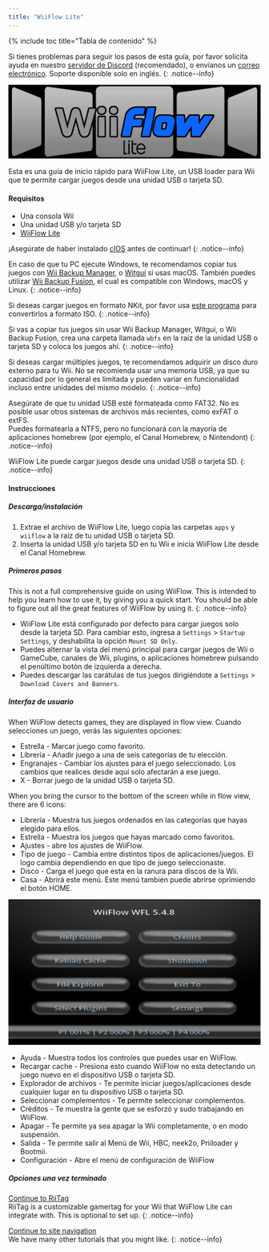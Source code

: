 ```yaml
---
title: "WiiFlow Lite"
---
```


{% include toc title="Tabla de contenido" %}

Si tienes problemas para seguir los pasos de esta guía, por favor solicita ayuda en nuestro [servidor de Discord](https://discord.gg/rc24) (recomendado), o envíanos un [correo electrónico](mailto:support@riiconnect24.net). Soporte disponible solo en inglés.
{: .notice--info}

![WiiFlow](/images/wiiflowlogo.png)

Esta es una guía de inicio rápido para WiiFlow Lite, un USB loader para Wii que te permite cargar juegos desde una unidad USB o tarjeta SD.

#### Requisitos

- Una consola Wii
- Una unidad USB y/o tarjeta SD
- [WiiFlow Lite](https://oscwii.org/library/app/wiiflow)

¡Asegúrate de haber instalado [cIOS](/cios) antes de continuar!
{: .notice--info}

En caso de que tu PC ejecute Windows, te recomendamos copiar tus juegos con [Wii Backup Manager](/wiibackupmanager), o [Witgui](https://desairem.com/wordpress/category/witgui-download/) si usas macOS. También puedes utilizar [Wii Backup Fusion](https://github.com/larsenv/Wii-Backup-Fusion), el cual es compatible con Windows, macOS y Linux.
{: .notice--info}

Si deseas cargar juegos en formato NKit, por favor usa [este programa](https://gbatemp.net/download/nkit.36157/) para convertirlos a formato ISO.
{: .notice--info}

Si vas a copiar tus juegos sin usar Wii Backup Manager, Witgui, o Wii Backup Fusion, crea una carpeta llamada `wbfs` en la raíz de la unidad USB o tarjeta SD y coloca los juegos ahí.
{: .notice--info}

Si deseas cargar múltiples juegos, te recomendamos adquirir un disco duro externo para tu Wii. No se recomienda usar una memoria USB, ya que su capacidad por lo general es limitada y pueden variar en funcionalidad incluso entre unidades del mismo modelo.
{: .notice--info}

Asegúrate de que tu unidad USB esté formateada como FAT32. No es posible usar otros sistemas de archivos más recientes, como exFAT o extFS. <br> Puedes formatearla a NTFS, pero no funcionará con la mayoría de aplicaciones homebrew (por ejemplo, el Canal Homebrew, o Nintendont)
{: .notice--info}

WiiFlow Lite puede cargar juegos desde una unidad USB o tarjeta SD.
{: .notice--info}

#### Instrucciones

##### Descarga/instalación

1. Extrae el archivo de WiiFlow Lite, luego copia las carpetas `apps` y `wiiflow` a la raíz de tu unidad USB o tarjeta SD.
2. Inserta la unidad USB y/o tarjeta SD en tu Wii e inicia WiiFlow Lite desde el Canal Homebrew.

##### Primeros pasos

This is not a full comprehensive guide on using WiiFlow. This is intended to help you learn how to use it, by giving you a quick start. You should be able to figure out all the great features of WiiFlow by using it.
{: .notice--info}

- WiiFlow Lite está configurado por defecto para cargar juegos solo desde la tarjeta SD. Para cambiar esto, ingresa a `Settings` > `Startup Settings`, y deshabilita la opción `Mount SD Only`.
- Puedes alternar la vista del menú principal para cargar juegos de Wii o GameCube, canales de Wii, plugins, o aplicaciones homebrew pulsando el penúltimo botón de izquierda a derecha.
- Puedes descargar las carátulas de tus juegos dirigiéndote a `Settings` > `Download Covers and Banners`.

##### Interfaz de usuario

When WiiFlow detects games, they are displayed in flow view. Cuando selecciones un juego, verás las siguientes opciones:

- Estrella - Marcar juego como favorito.
- Librería - Añadir juego a una de seis categorías de tu elección.
- Engranajes - Cambiar los ajustes para el juego seleccionado. Los cambios que realices desde aquí solo afectarán a ese juego.
- X - Borrar juego de la unidad USB o tarjeta SD.

When you bring the cursor to the bottom of the screen while in flow view, there are 6 icons:

- Librería - Muestra tus juegos ordenados en las categorías que hayas elegido para ellos.
- Estrella - Muestra los juegos que hayas marcado como favoritos.
- Ajustes - abre los ajustes de WiiFlow.
- Tipo de juego - Cambia entre distintos tipos de aplicaciones/juegos. El logo cambia dependiendo en que tipo de juego seleccionaste.
- Disco - Carga el juego que esta en la ranura para discos de la Wii.
- Casa - Abrirá este menú. Este menú también puede abrirse oprimiendo el botón HOME.

![WF_menu](images/WFmenu.png)

- Ayuda - Muestra todos los controles que puedes usar en WiiFlow.
- Recargar cache - Presiona esto cuando WiiFlow no esta detectando un juego nuevo en el dispositivo USB o tarjeta SD.
- Explorador de archivos - Te permite iniciar juegos/aplicaciones desde cualquier lugar en tu dispositivo USB o tarjeta SD.
- Seleccionar complementos - Te permite seleccionar complementos.
- Créditos - Te muestra la gente que se esforzó y sudo trabajando en WiiFlow.
- Apagar - Te permite ya sea apagar la Wii completamente, o en modo suspensión.
- Salida - Te permite salir al Menú de Wii, HBC, neek2o, Priiloader y Bootmii.
- Configuración - Abre el menú de configuración de WiiFlow

##### Opciones una vez terminado

[Continue to RiiTag](riitag)<br> RiiTag is a customizable gamertag for your Wii that WiiFlow Lite can integrate with. This is optional to set up.
{: .notice--info}

[Continue to site navigation](site-navigation)<br> We have many other tutorials that you might like.
{: .notice--info}
